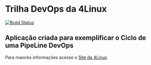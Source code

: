 # Trilha DevOps da 4Linux

<!-- Altere a Flag abaixo com sua URL do Travis -->
[![Build Status](https://travis-ci.org/Jeferson1/DevOpsLab-HelloWorld.svg?branch=master)](https://travis-ci.org/Jeferson1/DevOpsLab-HelloWorld)

## Aplicação criada para exemplificar o Ciclo de uma PipeLine DevOps


Para maiores informações acesse o [Site da 4Linux](https://www.4linux.com.br/cursos/devops)
